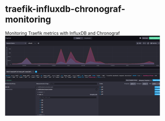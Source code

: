 # traefik-influxdb-chronograf-monitoring
Monitoring Traefik metrics with InfluxDB and Chronograf
![Reverse Proxy stats](./Screenshot.png)